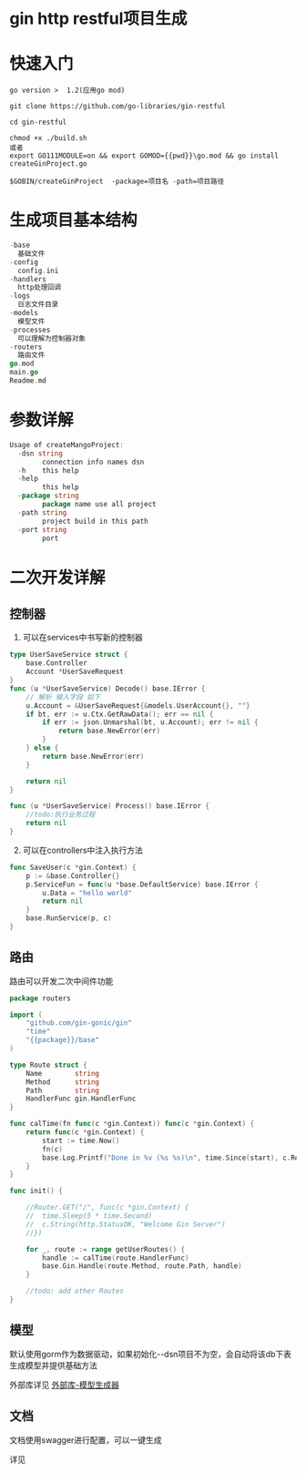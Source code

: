 # gin http restful项目生成

# 快速入门 
    
    go version >  1.2(应用go mod)
    
    git clone https://github.com/go-libraries/gin-restful
    
    cd gin-restful
	
    chmod +x ./build.sh  
    或者 
    export GO111MODULE=on && export GOMOD={{pwd}}\go.mod && go install createGinProject.go
    
    $GOBIN/createGinProject  -package=项目名 -path=项目路径
    
# 生成项目基本结构

```go
-base
  基础文件
-config
  config.ini
-handlers
  http处理回调
-logs
  日志文件目录
-models
  模型文件
-processes
  可以理解为控制器对象
-routers
  路由文件
go.mod
main.go
Readme.md
```

# 参数详解

```go
Usage of createMangoProject:
  -dsn string
        connection info names dsn
  -h    this help
  -help
        this help
  -package string
        package name use all project
  -path string
        project build in this path
  -port string
        port
```

# 二次开发详解

## 控制器

1. 可以在services中书写新的控制器

```go
type UserSaveService struct {
	base.Controller
	Account *UserSaveRequest
}
func (u *UserSaveService) Decode() base.IError {
    // 解析 输入字段 如下
	u.Account = &UserSaveRequest{&models.UserAccount{}, ""}
	if bt, err := u.Ctx.GetRawData(); err == nil {
		if err := json.Unmarshal(bt, u.Account); err != nil {
			return base.NewError(err)
		}
	} else {
		return base.NewError(err)
	}

	return nil
}

func (u *UserSaveService) Process() base.IError {
    //todo:执行业务过程
	return nil
}
```

2. 可以在controllers中注入执行方法

```go
func SaveUser(c *gin.Context) {
	p := &base.Controller{}
	p.ServiceFun = func(u *base.DefaultService) base.IError {
		u.Data = "hello world"
		return nil
	}
	base.RunService(p, c)
}
```

## 路由

路由可以开发二次中间件功能
```go
package routers

import (
	"github.com/gin-gonic/gin"
	"time"
	"{{package}}/base"
)

type Route struct {
	Name        string
	Method      string
	Path        string
	HandlerFunc gin.HandlerFunc
}

func calTime(fn func(c *gin.Context)) func(c *gin.Context) {
	return func(c *gin.Context) {
		start := time.Now()
		fn(c)
		base.Log.Printf("Done in %v (%s %s)\n", time.Since(start), c.Request.Method, c.Request.URL.Path)
	}
}

func init() {

	//Router.GET("/", func(c *gin.Context) {
	//	time.Sleep(5 * time.Second)
	//	c.String(http.StatusOK, "Welcome Gin Server")
	//})

	for _, route := range getUserRoutes() {
		handle := calTime(route.HandlerFunc)
		base.Gin.Handle(route.Method, route.Path, handle)
	}

	//todo: add other Routes
}
```

## 模型

默认使用gorm作为数据驱动，如果初始化--dsn项目不为空，会自动将该db下表生成模型并提供基础方法

外部库详见 [外部库-模型生成器](https://github.com/go-libraries/genModels)


## 文档

文档使用swagger进行配置，可以一键生成

详见